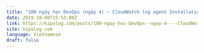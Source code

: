 ```yaml
---
title: "100 ngày học DevOps (ngày 4) – CloudWatch log agent Installation"
date: 2019-10-08T15:53:00Z
link: https://kipalog.com/posts/100-ngay-hoc-DevOps--ngay-4----CloudWatch-log-agent-Installation?utm_medium=RSS&utm_source=news.12bit.vn
site: kipalog.com
language: Vietnamese
draft: false
---
```

